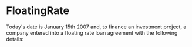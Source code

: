 # FloatingRate
Today's date is January 15th 2007 and, to finance an investment project, a company entered into a floating rate loan agreement with the following details:
